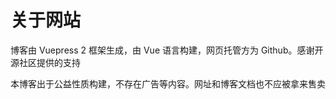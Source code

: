 # 关于网站

博客由 Vuepress 2 框架生成，由 Vue 语言构建，网页托管方为 Github。感谢开源社区提供的支持

本博客出于公益性质构建，不存在广告等内容。网址和博客文档也不应被拿来售卖